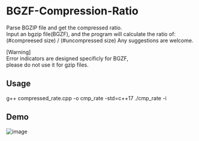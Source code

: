 # BGZF-Compression-Ratio
Parse BGZIP file and get the compressed ratio.\
Input an bgzip file(BGZF), and the program will calculate the ratio of:\
(#compreesed size) / (#uncompressed size)
Any suggestions are welcome.

[Warning] <br>
Error indicators are designed specificly for BGZF,<br>
please do not use it for gzip files.

## Usage
g++ compressed_rate.cpp -o cmp_rate -std=c++17
./cmp_rate -i <TARGET BGZF>
  
## Demo
![image](https://user-images.githubusercontent.com/39581323/130753253-9ac73195-d290-43ef-83cc-0d3939a70fdd.png)



  
  
